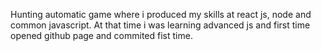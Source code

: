 Hunting automatic game where i produced my skills at react js, node and common javascript.
At that time i was learning advanced js and first time opened github page and commited fist time.
